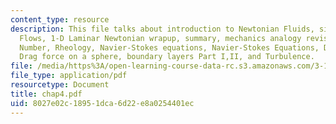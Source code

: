 ```yaml
---
content_type: resource
description: This file talks about introduction to Newtonian Fluids, simple Newtonian
  Flows, 1-D Laminar Newtonian wrapup, summary, mechanics analogy revisited, Reynolds
  Number, Rheology, Navier-Stokes equations, Navier-Stokes Equations, Drag force,
  Drag force on a sphere, boundary layers Part I,II, and Turbulence.
file: /media/https%3A/open-learning-course-data-rc.s3.amazonaws.com/3-185-transport-phenomena-in-materials-engineering-fall-2003/8027e02c18951dca6d22e8a0254401ec_chap4.pdf
file_type: application/pdf
resourcetype: Document
title: chap4.pdf
uid: 8027e02c-1895-1dca-6d22-e8a0254401ec
---
```

